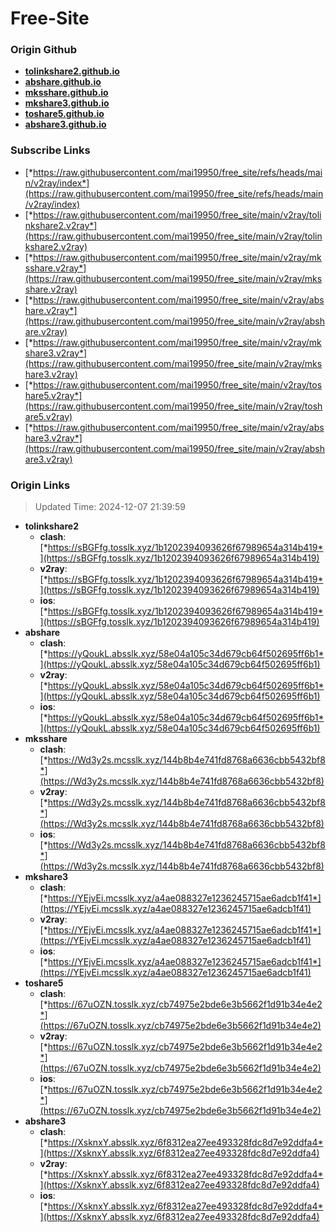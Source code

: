 # Free-Site

### Origin Github

- [**tolinkshare2.github.io**](https://github.com/tolinkshare2/tolinkshare2.github.io)
- [**abshare.github.io**](https://github.com/abshare/abshare.github.io)
- [**mksshare.github.io**](https://github.com/mksshare/mksshare.github.io)
- [**mkshare3.github.io**](https://github.com/mkshare3/mkshare3.github.io)
- [**toshare5.github.io**](https://github.com/toshare5/toshare5.github.io)
- [**abshare3.github.io**](https://github.com/abshare3/abshare3.github.io)

### Subscribe Links

- [*https://raw.githubusercontent.com/mai19950/free_site/refs/heads/main/v2ray/index*](https://raw.githubusercontent.com/mai19950/free_site/refs/heads/main/v2ray/index)
- [*https://raw.githubusercontent.com/mai19950/free_site/main/v2ray/tolinkshare2.v2ray*](https://raw.githubusercontent.com/mai19950/free_site/main/v2ray/tolinkshare2.v2ray)
- [*https://raw.githubusercontent.com/mai19950/free_site/main/v2ray/mksshare.v2ray*](https://raw.githubusercontent.com/mai19950/free_site/main/v2ray/mksshare.v2ray)
- [*https://raw.githubusercontent.com/mai19950/free_site/main/v2ray/abshare.v2ray*](https://raw.githubusercontent.com/mai19950/free_site/main/v2ray/abshare.v2ray)
- [*https://raw.githubusercontent.com/mai19950/free_site/main/v2ray/mkshare3.v2ray*](https://raw.githubusercontent.com/mai19950/free_site/main/v2ray/mkshare3.v2ray)
- [*https://raw.githubusercontent.com/mai19950/free_site/main/v2ray/toshare5.v2ray*](https://raw.githubusercontent.com/mai19950/free_site/main/v2ray/toshare5.v2ray)
- [*https://raw.githubusercontent.com/mai19950/free_site/main/v2ray/abshare3.v2ray*](https://raw.githubusercontent.com/mai19950/free_site/main/v2ray/abshare3.v2ray)

### Origin Links

> Updated Time: 2024-12-07 21:39:59

- **tolinkshare2**
  - **clash**: [*https://sBGFfg.tosslk.xyz/1b1202394093626f67989654a314b419*](https://sBGFfg.tosslk.xyz/1b1202394093626f67989654a314b419)
  - **v2ray**: [*https://sBGFfg.tosslk.xyz/1b1202394093626f67989654a314b419*](https://sBGFfg.tosslk.xyz/1b1202394093626f67989654a314b419)
  - **ios**: [*https://sBGFfg.tosslk.xyz/1b1202394093626f67989654a314b419*](https://sBGFfg.tosslk.xyz/1b1202394093626f67989654a314b419)
- **abshare**
  - **clash**: [*https://yQoukL.absslk.xyz/58e04a105c34d679cb64f502695ff6b1*](https://yQoukL.absslk.xyz/58e04a105c34d679cb64f502695ff6b1)
  - **v2ray**: [*https://yQoukL.absslk.xyz/58e04a105c34d679cb64f502695ff6b1*](https://yQoukL.absslk.xyz/58e04a105c34d679cb64f502695ff6b1)
  - **ios**: [*https://yQoukL.absslk.xyz/58e04a105c34d679cb64f502695ff6b1*](https://yQoukL.absslk.xyz/58e04a105c34d679cb64f502695ff6b1)
- **mksshare**
  - **clash**: [*https://Wd3y2s.mcsslk.xyz/144b8b4e741fd8768a6636cbb5432bf8*](https://Wd3y2s.mcsslk.xyz/144b8b4e741fd8768a6636cbb5432bf8)
  - **v2ray**: [*https://Wd3y2s.mcsslk.xyz/144b8b4e741fd8768a6636cbb5432bf8*](https://Wd3y2s.mcsslk.xyz/144b8b4e741fd8768a6636cbb5432bf8)
  - **ios**: [*https://Wd3y2s.mcsslk.xyz/144b8b4e741fd8768a6636cbb5432bf8*](https://Wd3y2s.mcsslk.xyz/144b8b4e741fd8768a6636cbb5432bf8)
- **mkshare3**
  - **clash**: [*https://YEjvEi.mcsslk.xyz/a4ae088327e1236245715ae6adcb1f41*](https://YEjvEi.mcsslk.xyz/a4ae088327e1236245715ae6adcb1f41)
  - **v2ray**: [*https://YEjvEi.mcsslk.xyz/a4ae088327e1236245715ae6adcb1f41*](https://YEjvEi.mcsslk.xyz/a4ae088327e1236245715ae6adcb1f41)
  - **ios**: [*https://YEjvEi.mcsslk.xyz/a4ae088327e1236245715ae6adcb1f41*](https://YEjvEi.mcsslk.xyz/a4ae088327e1236245715ae6adcb1f41)
- **toshare5**
  - **clash**: [*https://67uOZN.tosslk.xyz/cb74975e2bde6e3b5662f1d91b34e4e2*](https://67uOZN.tosslk.xyz/cb74975e2bde6e3b5662f1d91b34e4e2)
  - **v2ray**: [*https://67uOZN.tosslk.xyz/cb74975e2bde6e3b5662f1d91b34e4e2*](https://67uOZN.tosslk.xyz/cb74975e2bde6e3b5662f1d91b34e4e2)
  - **ios**: [*https://67uOZN.tosslk.xyz/cb74975e2bde6e3b5662f1d91b34e4e2*](https://67uOZN.tosslk.xyz/cb74975e2bde6e3b5662f1d91b34e4e2)
- **abshare3**
  - **clash**: [*https://XsknxY.absslk.xyz/6f8312ea27ee493328fdc8d7e92ddfa4*](https://XsknxY.absslk.xyz/6f8312ea27ee493328fdc8d7e92ddfa4)
  - **v2ray**: [*https://XsknxY.absslk.xyz/6f8312ea27ee493328fdc8d7e92ddfa4*](https://XsknxY.absslk.xyz/6f8312ea27ee493328fdc8d7e92ddfa4)
  - **ios**: [*https://XsknxY.absslk.xyz/6f8312ea27ee493328fdc8d7e92ddfa4*](https://XsknxY.absslk.xyz/6f8312ea27ee493328fdc8d7e92ddfa4)
